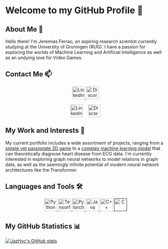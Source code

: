 
# Welcome to my GitHub Profile 👋

## About Me 📝

Hello there! I'm Jeremias Ferrao, an aspiring research scientist currently studying at the University of Groningen (RUG). I have a passion for exploring the worlds of Machine Learning and Artificial Intelligence as well as an undying love for Video Games.

## Contact Me 📫

<p align="center" style="gap: 10px;">
    <a href="https://www.linkedin.com/in/jeremias-lino-ferrao-0bb6121b4/" rel="noreferrer"> <img src="https://cdn-icons-png.flaticon.com/512/174/174857.png" alt="Linkedin" width="40" height="40"/> </a>
    <a href="https://discordapp.com/users/578561806172291094" target="_blank" rel="noreferrer"> <img src="https://www.svgrepo.com/show/353655/discord-icon.svg" alt="Discord" width="40" height="40"/> </a>
</p>

<div style="display: flex; justify-content: center;">
    <div style="display: flex; gap: 16px">
        <a href="https://www.linkedin.com/in/jeremias-lino-ferrao-0bb6121b4/" rel="noreferrer"> <img src="https://cdn-icons-png.flaticon.com/512/174/174857.png" alt="Linkedin" width="40" height="40"/> </a>
    <a href="https://discordapp.com/users/578561806172291094" target="_blank" rel="noreferrer"> <img src="https://www.svgrepo.com/show/353655/discord-icon.svg" alt="Discord" width="40" height="40"/> </a>
</div></div>

## My Work and Interests 💼

My current portfolio includes a wide assortment of projects, ranging from a [simple yet passionate 2D game](https://github.com/Jazhyc/A-Hero-s-Symphony-Source-Code) to a [complex machine learning model](https://github.com/Jazhyc/ECG-Classification) that can theoretically diagnose heart disease from ECG data. I'm currently interested in exploring graph neural networks to model relations in graph data, as well as the seemingly infinite potential of modern neural network architectures like the Transformer.

## Languages and Tools 🛠️

<p align="center">
    <a href="https://www.python.org/" rel="noreferrer"> <img src="https://user-images.githubusercontent.com/25181517/183423507-c056a6f9-1ba8-4312-a350-19bcbc5a8697.png" alt="Python" width="40" height="40"/> </a>
    <a href="https://www.tensorflow.org/" rel="noreferrer"> <img src="https://user-images.githubusercontent.com/25181517/223639822-2a01e63a-a7f9-4a39-8930-61431541bc06.png" alt="Tensorflow" width="40" height="40"/> </a>
    <a href="https://pytorch.org/" rel="noreferrer"> <img src="https://upload.wikimedia.org/wikipedia/commons/thumb/1/10/PyTorch_logo_icon.svg/1200px-PyTorch_logo_icon.svg.png" alt="Pytorch" width="40" height="40"/> </a>
    <a href="https://www.java.com/" rel="noreferrer"> <img src="https://user-images.githubusercontent.com/25181517/117201156-9a724800-adec-11eb-9a9d-3cd0f67da4bc.png" alt="Java" width="40" height="40"/> </a>
    <a href="https://isocpp.org/" rel="noreferrer"> <img src="https://user-images.githubusercontent.com/25181517/192106073-90fffafe-3562-4ff9-a37e-c77a2da0ff58.png" alt="C++" width="40" height="40"/> </a>
    <a href="" rel="noreferrer"> <img src="https://user-images.githubusercontent.com/25181517/192106070-46255bcf-65e6-4c6b-a296-bf8d0d8fb2a7.png" alt="C" width="40" height="40"/> </a>
</p>

## My GitHub Statistics 📊

[![JazHyc's GitHub stats](https://github-readme-stats.vercel.app/api?username=JazHyc&card_height=300&card_width=300&theme=transparent&rank_icon=github)](https://github.com/anuraghazra/github-readme-stats)
